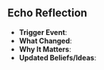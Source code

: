 ## Echo Reflection
- **Trigger Event**:
- **What Changed**:
- **Why It Matters**:
- **Updated Beliefs/Ideas**: